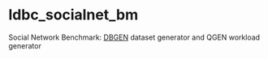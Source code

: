 ldbc_socialnet_bm
=================

Social Network Benchmark: [DBGEN](./ldbc_socialnet_dbgen) dataset generator and QGEN workload generator
